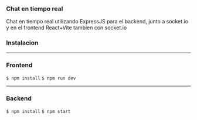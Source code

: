 ### Chat en tiempo real

Chat en tiempo real utilizando ExpressJS para el backend, junto a socket.io y en el frontend React+Vite tambien con socket.io

### Instalacion
                
				
----
### Frontend

`$ npm install`
`$ npm run dev`

----
### Backend

`$ npm install`
`$ npm start`
